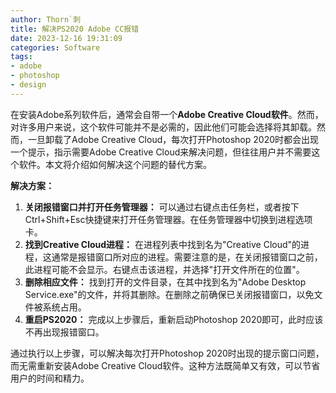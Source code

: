 ```yaml
---
author: Thorn`刺
title: 解决PS2020 Adobe CC报错
date: 2023-12-16 19:31:09
categories: Software
tags:
- adobe
- photoshop
- design
---
```


在安装Adobe系列软件后，通常会自带一个**Adobe Creative Cloud软件**。然而，对许多用户来说，这个软件可能并不是必需的，因此他们可能会选择将其卸载。然而，一旦卸载了Adobe Creative Cloud，每次打开Photoshop 2020时都会出现一个提示，指示需要Adobe Creative Cloud来解决问题，但往往用户并不需要这个软件。本文将介绍如何解决这个问题的替代方案。

**解决方案：**

1. **关闭报错窗口并打开任务管理器：** 可以通过右键点击任务栏，或者按下Ctrl+Shift+Esc快捷键来打开任务管理器。在任务管理器中切换到进程选项卡。
2. **找到Creative Cloud进程：** 在进程列表中找到名为"Creative Cloud"的进程，这通常是报错窗口所对应的进程。需要注意的是，在关闭报错窗口之前，此进程可能不会显示。右键点击该进程，并选择"打开文件所在的位置"。
3. **删除相应文件：** 找到打开的文件目录，在其中找到名为"Adobe Desktop Service.exe"的文件，并将其删除。在删除之前确保已关闭报错窗口，以免文件被系统占用。
4. **重启PS2020：** 完成以上步骤后，重新启动Photoshop 2020即可，此时应该不再出现报错窗口。

通过执行以上步骤，可以解决每次打开Photoshop 2020时出现的提示窗口问题，而无需重新安装Adobe Creative Cloud软件。这种方法既简单又有效，可以节省用户的时间和精力。